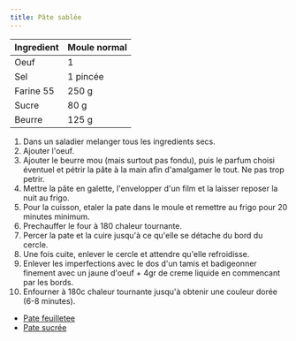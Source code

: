 ```yaml
---
title: Pâte sablée
---
```



| Ingredient | Moule normal |
| :--------- | :----------- |
| Oeuf       | 1            |
| Sel        | 1 pincée     |
| Farine 55  | 250 g        |
| Sucre      | 80 g         |
| Beurre     | 125 g        |


1.  Dans un saladier melanger tous les ingredients secs.
1.  Ajouter l'oeuf.
1.  Ajouter le beurre mou (mais surtout pas fondu), puis le parfum
    choisi éventuel et pétrir la pâte à la main afin d'amalgamer le
    tout. Ne pas trop petrir.
1.  Mettre la pâte en galette, l'envelopper d'un film et la laisser
    reposer la nuit au frigo.
1.  Pour la cuisson, etaler la pate dans le moule et remettre au frigo pour 20 minutes minimum.
1.  Prechauffer le four à 180 chaleur tournante.
1.  Percer la pate et la cuire jusqu'à ce qu'elle se détache du bord du cercle.
1.  Une fois cuite, enlever le cercle et attendre qu'elle refroidisse.
1.  Enlever les imperfections avec le dos d'un tamis et badigeonner finement avec un jaune d'oeuf + 4gr de creme liquide en commencant par les bords.
1.  Enfourner à 180c chaleur tournante jusqu'à obtenir une couleur dorée (6-8 minutes).


- [Pate feuilletee](/recipes/sweet/pates/pate-feuilletee)
- [Pate sucrée](/recipes/sweet/pates/pate-sucree)
